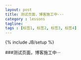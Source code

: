 ```yaml
---
layout: post
title: 测试页面，博客施工中···
category : lessons
tagline: 
tags : [标签1, 标签2, 标签3, 标签4]
---
```



{% include JB/setup %}
<!--break-->

###测试页面，博客施工中···